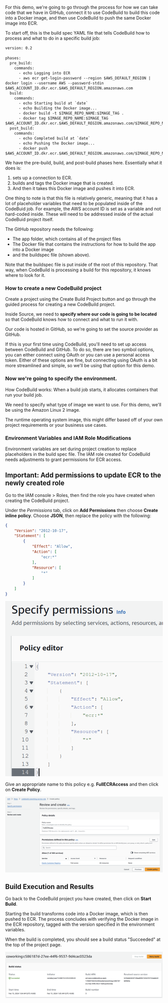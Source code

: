 For this demo, we're going to go through the process for how we can take code that we have in GitHub, connect it to use CodeBuild to build this code into a Docker image, and then use CodeBuild to push the same Docker image into ECR.

To start off, this is the build spec YAML file that tells CodeBuild how to process and what to do in a specific build job:

```
version: 0.2

phases:
  pre_build:
    commands:
      - echo Logging into ECR
      - aws ecr get-login-password --region $AWS_DEFAULT_REGION | docker login --username AWS --password-stdin $AWS_ACCOUNT_ID.dkr.ecr.$AWS_DEFAULT_REGION.amazonaws.com
  build:
    commands:
      - echo Starting build at `date`
      - echo Building the Docker image...          
      - docker build -t $IMAGE_REPO_NAME:$IMAGE_TAG .
      - docker tag $IMAGE_REPO_NAME:$IMAGE_TAG $AWS_ACCOUNT_ID.dkr.ecr.$AWS_DEFAULT_REGION.amazonaws.com/$IMAGE_REPO_NAME:$IMAGE_TAG      
  post_build:
    commands:
      - echo Completed build at `date`
      - echo Pushing the Docker image...
      - docker push $AWS_ACCOUNT_ID.dkr.ecr.$AWS_DEFAULT_REGION.amazonaws.com/$IMAGE_REPO_NAME:$IMAGE_TAG
```

We have the pre-build, build, and post-build phases here. Essentially what it does is:

1. sets up a connection to ECR. 
2. builds and tags the Docker image that is created.
3. And then it takes this Docker image and pushes it into ECR.


One thing to note is that this file is relatively generic, meaning that it has a lot of placeholder variables that need to be populated inside of the CodeBuid job. For example, the AWS account ID is set as a variable and not hard-coded inside. These will need to be addressed inside of the actual CodeBuid project itself.


The GitHub repository needs the following:

- The app folder, which contains all of the project files
- The Docker file that contains the instructions for how to build the app into a Docker image
- and the buildspec file (shown above).

Note that the buildspec file is put inside of the root of this repository. That way, when CodeBuild is processing a build for this repository, it knows where to look for it.

### How to create a new CodeBuild project

Create a project using the Create Build Project button and go through the guided process for creating a new CodeBuild project.

Inside Source, we need to **specify where our code is going to be located** so that CodeBuild knows how to connect and what to run it with.

Our code is hosted in GitHub, so we're going to set the source provider as GitHub. 

If this is your first time using CodeBuild, you'll need to set up access between CodeBuild and GitHub. To do so, there are two symbol options, you can either connect using OAuth or you can use a personal access token. Either of these options are fine, but connecting using OAuth is a bit more streamlined and simple, so we'll be using that option for this demo.

### Now we're going to specify the environment.

How CodeBuild works: When a build job starts, it allocates containers that run your build job.

We need to specify what type of image we want to use. For this demo, we'll be using the Amazon Linux 2 image.

The runtime operating system image, this might differ based off of your own project requirements or your business use cases.

### Environment Variables and IAM Role Modifications

Environment variables are set during project creation to replace placeholders in the build spec file. The IAM role created for CodeBuild needs adjustments to grant permissions for ECR access.


## Important: Add permissions to update ECR to the newly created role

Go to the IAM console > Roles, then find the role you have created when creating the CodeBuild project.

Under the *Permissions* tab, click on **Add Permissions** then choose **Create inline policy**. Choose **JSON**, then replace the policy with the following:

```json
{
	"Version": "2012-10-17",
	"Statement": [
		{
			"Effect": "Allow",
			"Action": [
			    "ecr:*"
			],
			"Resource": [
			    "*"
			]
		}
	]
}
```

![The newly entered policy ensures the CodeBuild project has full access to ECR](new-policies.png)

Give an appropriate name to this policy e.g. **FullECRAccess** and then click on **Create Policy**.

![The final page before creating the policy](create-policy.png)

## Build Execution and Results

Go back to the CodeBuild project you have created, then click on **Start Build**.

Starting the build transforms code into a Docker image, which is then pushed to ECR. The process concludes with verifying the Docker image in the ECR repository, tagged with the version specified in the environment variables.

When the build is completed, you should see a build status "Succeeded" at the top of the project page.

![A screenshot showing a succeeded build status](build-completed.png)